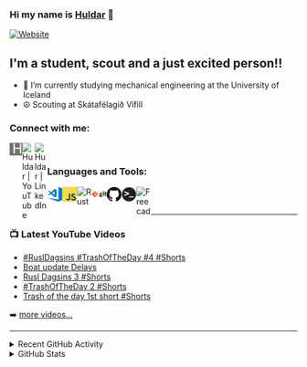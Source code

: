 ### Hi my name is [Huldar][website_about_me] 👋


[![Website](https://img.shields.io/website?label=huldar.pb.style&style=for-the-badge&url=https%3A%2F%2Fcodestackr.com)](https://huldar.pb.style/)

## I'm a student, scout and a just excited person!!

- 🌱 I’m currently studying mechanical engineering at the University of Iceland
- ☮ Scouting at Skátafélagið Vífill

### Connect with me:

[<img align="left" alt="Huldar | Website" width="22px" src="Images/H.svg" />][website]
[<img align="left" alt="Huldar | YouTube" width="22px" src="https://cdn.jsdelivr.net/npm/simple-icons@v3/icons/youtube.svg" />][youtube]
[<img align="left" alt="Huldar | LinkedIn" width="22px" src="https://cdn.jsdelivr.net/npm/simple-icons@v3/icons/linkedin.svg" />][linkedin]

[website]: https://huldar.pb.style/
[website_about_me]: https://huldar.pb.style/about_me/
[youtube]: https://youtube.com/channel/UCVo_mlGC_Y9I1ETIP_AaN6A
[linkedin]: https://linkedin.com/in/huldar-h-323417190/

[vscode]: https://code.visualstudio.com/
[javascript]: https://www.javascript.com/
[rust]: https://www.rust-lang.org/
[git]: https://git-scm.com/
[github]: https://github.com/
[cmd]: https://en.wikipedia.org/wiki/Command-line_interface
[freecad]: https://www.freecadweb.org/
[autodesk]: https://www.autodesk.com/

<br />

### Languages and Tools:

[<img align="left" alt="Visual Studio Code" width="26px" src="https://raw.githubusercontent.com/github/explore/80688e429a7d4ef2fca1e82350fe8e3517d3494d/topics/visual-studio-code/visual-studio-code.png" />][vscode]
[<img align="left" alt="JavaScript" width="26px" src="https://raw.githubusercontent.com/github/explore/80688e429a7d4ef2fca1e82350fe8e3517d3494d/topics/javascript/javascript.png" />][javascript]
[<img align="left" alt="Rust" width="26px" src="https://www.rust-lang.org/static/images/rust-logo-blk.svg" />][rust]
[<img align="left" alt="Git" width="26px" src="https://raw.githubusercontent.com/github/explore/80688e429a7d4ef2fca1e82350fe8e3517d3494d/topics/git/git.png" />][git]
[<img align="left" alt="GitHub" width="26px" src="https://raw.githubusercontent.com/github/explore/78df643247d429f6cc873026c0622819ad797942/topics/github/github.png" />][github]
[<img align="left" alt="Command Line" width="26px" src="https://raw.githubusercontent.com/github/explore/80688e429a7d4ef2fca1e82350fe8e3517d3494d/topics/terminal/terminal.png" />][cmd]
[<img align="left" alt="Freecad" width="26px" src="https://camo.githubusercontent.com/42707761ddcdc27dd522db8949216f67238216261afc6220597c1b9361cf1ea9/68747470733a2f2f7777772e667265656361647765622e6f72672f696d616765732f6c6f676f2e706e67" />][freecad]

<br />
<br />

---

### 📺 Latest YouTube Videos

<!-- YOUTUBE:START -->
- [#RuslDagsins #TrashOfTheDay #4 #Shorts](https://www.youtube.com/watch?v=ATgfqtwVYSo)
- [Boat update   Delays](https://www.youtube.com/watch?v=P8O6o9beMko)
- [Rusl Dagsins 3 #Shorts](https://www.youtube.com/watch?v=59cO3U7QQgc)
- [#TrashOfTheDay 2 #Shorts](https://www.youtube.com/watch?v=PU4xJVnZ63I)
- [Trash of the day 1st short #Shorts](https://www.youtube.com/watch?v=0X4V096AAXQ)
<!-- YOUTUBE:END -->

➡️ [more videos...](https://youtube.com/channel/UCVo_mlGC_Y9I1ETIP_AaN6A)

---

<details>
  <summary>Recent GitHub Activity</summary>

<!--START_SECTION:activity-->

1. ❗️ Opened issue [#2](https://github.com/G0rocks/Gmail-analytics/issues/2) in [G0rocks/Gmail-analytics](https://github.com/G0rocks/Gmail-analytics)
2. ❗️ Opened issue [#1](https://github.com/G0rocks/Gmail-analytics/issues/1) in [G0rocks/Gmail-analytics](https://github.com/G0rocks/Gmail-analytics)
3. 💪 Opened PR [#35](https://github.com/Steinarr134/moteinopy/pull/35) in [Steinarr134/moteinopy](https://github.com/Steinarr134/moteinopy)
4. 🗣 Commented on [#9](https://github.com/loony-bean/textplots-rs/issues/9) in [loony-bean/textplots-rs](https://github.com/loony-bean/textplots-rs)
5. 🗣 Commented on [#8546](https://github.com/microsoft/winget-pkgs/issues/8546) in [microsoft/winget-pkgs](https://github.com/microsoft/winget-pkgs)

<!--END_SECTION:activity-->

</details>

<details>
  <summary>GitHub Stats</summary>

[![Huldar's GitHub stats](https://github-readme-stats.vercel.app/api?username=G0rocks)](https://github.com/G0rocks/github-readme-stats)

</details>